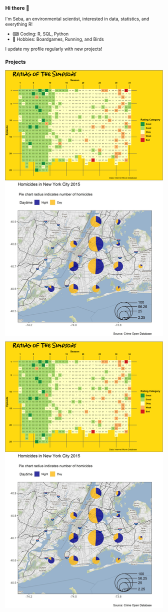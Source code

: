### Hi there 👋

I'm Seba, an environmental scientist, interested in data, statistics, and everything R!

- ⌨ Coding: R, SQL, Python
- 🎲 Hobbies: Boardgames, Running, and Birds

I update my profile regularly with new projects!

### Projects
[<img src="https://github.com/seb1458/rating-simpsons/blob/main/plots/simpsonsRating.png">](https://github.com/seb1458/rating-simpsons/tree/main) [<img src="https://github.com/seb1458/swd/blob/main/2022/09_simpleComplex/img/map_plot_mod.jpg">](https://github.com/seb1458/swd/tree/main/2022/09_simpleComplex)


[![SimpsonsRatings](https://github.com/seb1458/rating-simpsons/blob/main/plots/simpsonsRating.png)](https://github.com/seb1458/rating-simpsons/tree/main)[![swd202209](https://github.com/seb1458/swd/blob/main/2022/09_simpleComplex/img/map_plot_mod.jpg)](https://github.com/seb1458/swd/tree/main/2022/09_simpleComplex)

